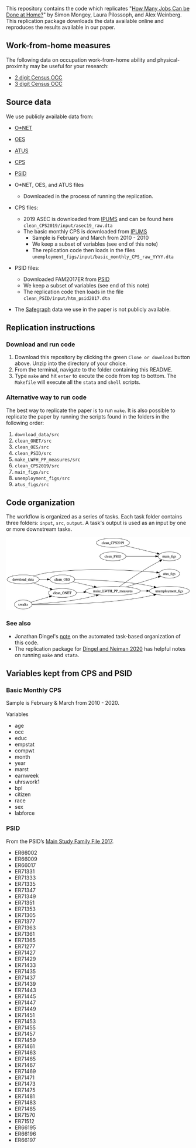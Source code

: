 This repository contains the code which replicates "[How Many Jobs Can be Done at Home?](Mongey_Pilossoph_Weinberg_Work_from_home_April_2020.pdf)" by Simon Mongey, Laura Pilossoph, and Alex Weinberg. 
This replication package downloads the data available online and reproduces the results available in our paper.

## Work-from-home measures

The following data on occupation work-from-home ability and physical-proximity may be useful for your research:
- [2 digit Census OCC](files/lwfh_pp_occ_2digit.csv)
- [3 digit Census OCC](files/lwfh_pp_occ_3digit.csv)

## Source data

We use publicly available data from:
- [O\*NET](https://www.onetcenter.org/)
- [OES](https://www.bls.gov/oes/home.htm)
- [ATUS](https://www.bls.gov/tus/)
- [CPS](https://www.bls.gov/cps/)
- [PSID](https://psidonline.isr.umich.edu/)

- O\*NET, OES, and ATUS files
	- Downloaded in the process of running the replication. 
- CPS files:
	- 2019 ASEC is downloaded from [IPUMS](https://cps.ipums.org/cps/) and can be found here `clean_CPS2019/input/asec19_raw.dta`
	- The basic monthly CPS is downloaded from [IPUMS](https://cps.ipums.org/cps/)
		- Sample is February and March from 2010 - 2010
		- We keep a subset of variables (see end of this note) 
		- The replication code then loads in the files `unemployment_figs/input/basic_monthly_CPS_raw_YYYY.dta` 
- PSID files:
	- Downloaded FAM2017ER from [PSID](https://simba.isr.umich.edu/Zips/ZipMain.aspx)
	- We keep a subset of variables (see end of this note) 
	- The replication code then loads in the file `clean_PSID/input/htm_psid2017.dta`
- The [Safegraph](https://docs.safegraph.com/docs/social-distancing-metrics) data we use in the paper is not publicly available.

## Replication instructions

### Download and run code

1. Download this repository by clicking the green `Clone or download` button above. Unzip into the directory of your choice. 
2. From the terminal, navigate to the folder containing this README. 
3. Type `make` and hit `enter` to excute the code from top to bottom. The `Makefile` will execute all the `stata` and `shell` scripts.

### Alternative way to run code

The best way to replicate the paper is to run `make`. 
It is also possible to replicate the paper by running the scripts found in the folders in the following order:

1. `download_data/src`
2. `clean_ONET/src`
3. `clean_OES/src`
4. `clean_PSID/src`
5. `make_LWFH_PP_measures/src`
6. `clean_CPS2019/src`
7. `main_figs/src`
8. `unemployment_figs/src`
9. `atus_figs/src`

## Code organization

The workflow is organized as a series of tasks.
Each task folder contains three folders: `input`, `src`, `output`.
A task's output is used as an input by one or more downstream tasks.

![task-flow graph](files/task_flow.png)

### See also

- Jonathan Dingel's [note](https://tradediversion.net/2019/11/06/why-your-research-project-needs-build-automation/) on the automated task-based organization of this code. 
- The replication package for [Dingel and Neiman 2020](https://github.com/jdingel/DingelNeiman-workathome) has helpful notes on running `make` and `stata`. 

## Variables kept from CPS and PSID

### Basic Monthly CPS

Sample is February & March from 2010 - 2020.

Variables
- age 
- occ 
- educ 
- empstat 
- compwt 
- month 
- year 
- marst 
- earnweek 
- uhrswork1 
- bpl 
- citizen
- race 
- sex 
- labforce


### PSID

From the PSID’s [Main Study Family File 2017](https://simba.isr.umich.edu/Zips/ZipMain.aspx).

- ER66002 
- ER66009
- ER66017
- ER71331
- ER71333
- ER71335
- ER71347
- ER71349
- ER71351
- ER71353
- ER71305
- ER71377
- ER71363
- ER71361
- ER71365
- ER71277
- ER71427
- ER71429
- ER71433
- ER71435 
- ER71437
- ER71439
- ER71443
- ER71445
- ER71447
- ER71449
- ER71451
- ER71453
- ER71455
- ER71457
- ER71459
- ER71461
- ER71463
- ER71465
- ER71467
- ER71469
- ER71471
- ER71473 
- ER71475
- ER71481
- ER71483
- ER71485 
- ER71570 
- ER71512
- ER66195
- ER66196
- ER66197 



